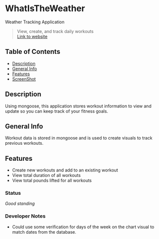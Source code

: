 # WhatIsTheWeather
Weather Tracking Application

> View, create, and track daily workouts  
>[Link to website](https://pure-everglades-48837.herokuapp.com)
## Table of Contents
* [Description](#Description)
* [General Info](#General-Info)
* [Features](#Features)
* [ScreenShot](#ScreenShot)
## Description
Using mongoose, this application stores workout information to view and update so you can keep track of your fitness goals.
## General Info
Workout data is stored in mongoose and is used to create visuals to track previous workouts.
## Features
* Create new workouts and add to an existing workout
* View total duration of all workouts
* View total pounds lifted for all workouts
### Status
_Good standing_
### Developer Notes
- Could use some verification for days of the week on the chart visual to match dates from the database.